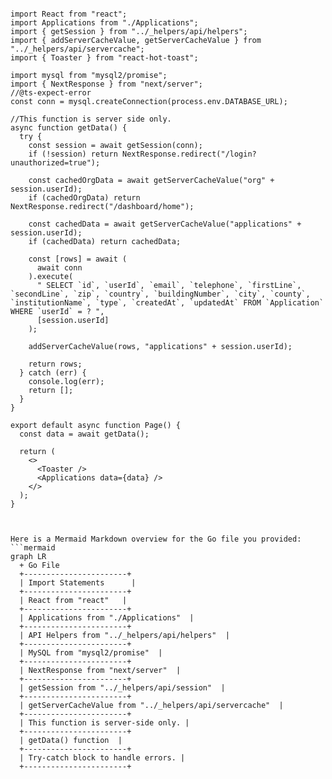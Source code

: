 ```tsx

import React from "react";
import Applications from "./Applications";
import { getSession } from "../_helpers/api/helpers";
import { addServerCacheValue, getServerCacheValue } from "../_helpers/api/servercache";
import { Toaster } from "react-hot-toast";

import mysql from "mysql2/promise";
import { NextResponse } from "next/server";
//@ts-expect-error
const conn = mysql.createConnection(process.env.DATABASE_URL);

//This function is server side only.
async function getData() {
  try {
    const session = await getSession(conn);
    if (!session) return NextResponse.redirect("/login?unauthorized=true");

    const cachedOrgData = await getServerCacheValue("org" + session.userId);
    if (cachedOrgData) return NextResponse.redirect("/dashboard/home");

    const cachedData = await getServerCacheValue("applications" + session.userId);
    if (cachedData) return cachedData;

    const [rows] = await (
      await conn
    ).execute(
      " SELECT `id`, `userId`, `email`, `telephone`, `firstLine`, `secondLine`, `zip`, `country`, `buildingNumber`, `city`, `county`, `institutionName`, `type`, `createdAt`, `updatedAt` FROM `Application` WHERE `userId` = ? ",
      [session.userId]
    );

    addServerCacheValue(rows, "applications" + session.userId);

    return rows;
  } catch (err) {
    console.log(err);
    return [];
  }
}

export default async function Page() {
  const data = await getData();

  return (
    <>
      <Toaster />
      <Applications data={data} />
    </>
  );
}


```

```mermaid

Here is a Mermaid Markdown overview for the Go file you provided:
```mermaid
graph LR
  + Go File
  +-----------------------+
  | Import Statements      |
  +-----------------------+
  | React from "react"   |
  +-----------------------+
  | Applications from "./Applications"  |
  +-----------------------+
  | API Helpers from "../_helpers/api/helpers"  |
  +-----------------------+
  | MySQL from "mysql2/promise"  |
  +-----------------------+
  | NextResponse from "next/server"  |
  +-----------------------+
  | getSession from "../_helpers/api/session"  |
  +-----------------------+
  | getServerCacheValue from "../_helpers/api/servercache"  |
  +-----------------------+
  | This function is server-side only. |
  +-----------------------+
  | getData() function  |
  +-----------------------+
  | Try-catch block to handle errors. |
  +-----------------------+

```
